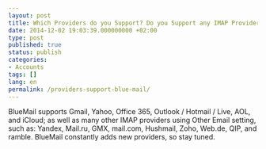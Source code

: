 ```yaml
---
layout: post
title: Which Providers do you Support? Do you Support any IMAP Provider?
date: 2014-12-02 19:03:39.000000000 +02:00
type: post
published: true
status: publish
categories:
- Accounts
tags: []
lang: en
permalink: /providers-support-blue-mail/
---
```

BlueMail supports Gmail, Yahoo, Office 365, Outlook / Hotmail / Live, AOL, and iCloud; as well as many other IMAP providers using Other Email setting, such as: Yandex, Mail.ru, GMX, mail.com, Hushmail, Zoho, Web.de, QIP, and ramble.
BlueMail constantly adds new providers, so stay tuned.
